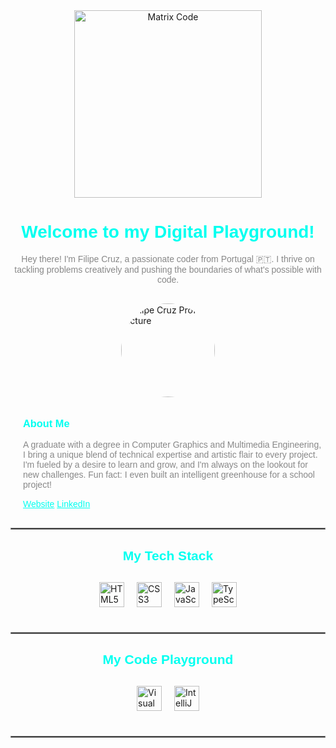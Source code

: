 <div align="center">
  <img width="300" src="https://capsule-render.vercel.app/api?type=matrix&color=cyan&height=200" alt="Matrix Code"/>
</div>

<h1 style="font-family: sans-serif; text-align: center; color: #00fff0">Welcome to my Digital Playground!</h1>

<p style="font-family: sans-serif; text-align: center; color: #888888">
  Hey there! I'm Filipe Cruz, a passionate coder from Portugal 🇵🇹. I thrive on tackling problems creatively and pushing the boundaries of what's possible with code. 
</p>

<div style="display: flex; flex-wrap: wrap; justify-content: center; margin-top: 20px">
  <img width="150px" height="150px" style="border-radius: 50%; margin: 10px" src="https://media-cdn. הַתְקִין.net/wp-content/uploads/2023/02/filipe-cruz-profile-picture.jpg" alt="Filipe Cruz Profile Picture" />
  <div style="margin-left: 20px; text-align: left">
    <h3 style="font-family: sans-serif; color: #00fff0">About Me</h3>
    <p style="font-family: sans-serif; color: #888888">
      A graduate with a degree in Computer Graphics and Multimedia Engineering, I bring a unique blend of technical expertise and artistic flair to every project.  I'm fueled by a desire to learn and grow, and I'm always on the lookout for new challenges.  Fun fact: I even built an intelligent greenhouse for a school project! 
    </p>
    <a href="https://myskillhub.pt" style="color: #00fff0; font-family: sans-serif"> Website</a>
    <a href="https://www.linkedin.com/in/cfilipecruz" style="color: #00fff0; font-family: sans-serif"> LinkedIn</a>
  </div>
</div>

<hr style="border: 1px solid #888888; margin-top: 30px" />

<h2 style="font-family: sans-serif; text-align: center; color: #00fff0">My Tech Stack</h2>

<div style="display: flex; flex-wrap: wrap; justify-content: center; margin-top: 20px">
  <img width="40px" height="40px" style="margin: 10px" src="https://www.w3.org/html/logo/" alt="HTML5 Badge" />
  <img width="40px" height="40px" style="margin: 10px" src="https://www.w3schools.com/w3css/w3css_badges.asp" alt="CSS3 Badge" />
  <img width="40px" height="40px" style="margin: 10px" src="https://www.credly.com/skills/javascript/related_badges" alt="JavaScript Badge" />
  <img width="40px" height="40px" style="margin: 10px" src="https://github.com/microsoft/TypeScript/issues/31569" alt="TypeScript Badge" />
  </div>

<hr style="border: 1px solid #888888; margin-top: 30px" />

<h2 style="font-family: sans-serif; text-align: center; color: #00fff0">My Code Playground</h2>

<div style="display: flex; flex-wrap: wrap; justify-content: center; margin-top: 20px">
  <img width="40px" height="40px" style="margin: 10px" src="https://marketplace.visualstudio.com/items?itemName=idleberg.badges" alt="Visual Studio Code Badge" />
  <img width="40px" height="40px" style="margin: 10px" src="https://plugins.jetbrains.com/docs/intellij/marketing.html" alt="IntelliJ IDEA Badge" />
  </div>

<hr style="border: 1px solid #888888; margin-top: 30px"
